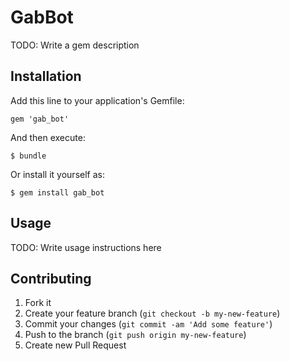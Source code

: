 # GabBot

TODO: Write a gem description

## Installation

Add this line to your application's Gemfile:

    gem 'gab_bot'

And then execute:

    $ bundle

Or install it yourself as:

    $ gem install gab_bot

## Usage

TODO: Write usage instructions here

## Contributing

1. Fork it
2. Create your feature branch (`git checkout -b my-new-feature`)
3. Commit your changes (`git commit -am 'Add some feature'`)
4. Push to the branch (`git push origin my-new-feature`)
5. Create new Pull Request
